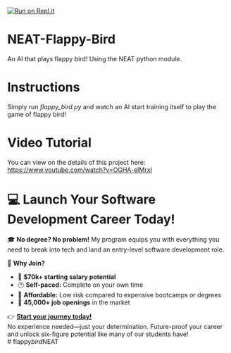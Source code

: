 [![Run on Repl.it](https://repl.it/badge/github/techwithtim/NEAT-Flappy-Bird)](https://repl.it/github/techwithtim/NEAT-Flappy-Bird)
# NEAT-Flappy-Bird
An AI that plays flappy bird! Using the NEAT python module.

# Instructions
Simply run *flappy_bird.py* and watch an AI start training itself to play the game of flappy bird!

# Video Tutorial

You can view on the details of this project here: https://www.youtube.com/watch?v=OGHA-elMrxI

# 💻 Launch Your Software Development Career Today!  

🎓 **No degree? No problem!** My program equips you with everything you need to break into tech and land an entry-level software development role.  

🚀 **Why Join?**  
- 💼 **$70k+ starting salary potential**  
- 🕐 **Self-paced:** Complete on your own time  
- 🤑 **Affordable:** Low risk compared to expensive bootcamps or degrees
- 🎯 **45,000+ job openings** in the market  

👉 **[Start your journey today!](https://techwithtim.net/dev)**  
No experience needed—just your determination. Future-proof your career and unlock six-figure potential like many of our students have!  
#   f l a p p y _ b i r d _ N E A T  
 